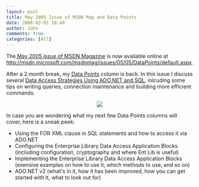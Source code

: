 ```yaml
---
layout: post
title: May 2005 Issue of MSDN Mag and Data Points
date: 2008-02-01 18:49
author: John
comments: true
categories: [All]
---
```

<P>The<A href="http://msdn.microsoft.com/msdnmag/issues/05/05/default.aspx"> May 2005 issue of MSDN Magazine</A> is now available online at <A href="http://msdn.microsoft.com/msdnmag/issues/05/05/DataPoints/default.aspx">http://msdn.microsoft.com/msdnmag/issues/05/05/DataPoints/default.aspx</A>.</P> <P>After a 2 month break, my <A href="http://msdn.microsoft.com/msdnmag/find/default.aspx?type=Ti&amp;phrase=Data Points&amp;words=exact">Data Points</A> column is back. In this issue I discuss several <A href="http://msdn.microsoft.com/msdnmag/issues/05/05/DataPoints/default.aspx">Data Access Strategies Using ADO.NET and SQL</A>, inlcuding some tips on writing queries, connection maintenance and building more efficient commands. </P> <CENTER><A href="http://msdn.microsoft.com/msdnmag/issues/05/05/default.aspx"><IMG border="0" src="/photos/jpapa/images/61839/original.aspx" align=center></IMG></A> </CENTER> <P>In case you are wondering what my next few Data Points columns will cover, here is a sneak peek:</P> <UL> <LI>Using the FOR XML clause in SQL statements and how to access it via ADO.NET <LI>Configuring the Enterprise Library Data Access Application Blocks (including configuration, cryptography and where Ent Lib is useful) <LI>Implementing the Enterprise Library Data Access Application Blocks (exensive examples on how to use it, which methods to use, and so on) <LI>ADO.NET v2 (what's in it, how it has been improved, how you can get started with it, what to look out for)</LI></UL>

